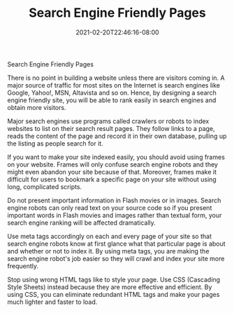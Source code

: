 ﻿---
title: "Search Engine Friendly Pages"
date: 2021-02-20T22:46:16-08:00
description: "Web Design Tips for Web Success"
featured_image: "/images/Web Design.jpg"
tags: ["Web Design"]
---

Search Engine Friendly Pages


There is no point in building a website unless there are visitors coming in. A major source of traffic for most sites on the Internet is search engines like Google, Yahoo!, MSN, Altavista and so on. Hence, by designing a search engine friendly site, you will be able to rank easily in search engines and obtain more visitors. 

Major search engines use programs called crawlers or robots to index websites to list on their search result pages. They follow links to a page, reads the content of the page and record it in their own database, pulling up the listing as people search for it. 

If you want to make your site indexed easily, you should avoid using frames on your website. Frames will only confuse search engine robots and they might even abandon your site because of that. Moreover, frames make it difficult for users to bookmark a specific page on your site without using long, complicated scripts. 

Do not present important information in Flash movies or in images. Search engine robots can only read text on your source code so if you present important words in Flash movies and images rather than textual form, your search engine ranking will be affected dramatically. 

Use meta tags accordingly on each and every page of your site so that search engine robots know at first glance what that particular page is about and whether or not to index it. By using meta tags, you are making the search engine robot's job easier so they will crawl and index your site more frequently. 

Stop using wrong HTML tags like <font> to style your page. Use CSS (Cascading Style Sheets) instead because they are more effective and efficient. By using CSS, you can eliminate redundant HTML tags and make your pages much lighter and faster to load. 
